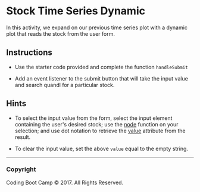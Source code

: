 # Stock Time Series Dynamic

In this activity, we expand on our previous time series plot with a dynamic plot that reads the stock from the user form.

## Instructions

* Use the starter code provided and complete the function `handleSubmit`

* Add an event listener to the submit button that will take the input value and search quandl for a particular stock.

## Hints

* To select the input value from the form, select the input element containing the user's desired stock; use the [node](https://github.com/d3/d3-selection#selection_node) function on your selection; and use dot notation to retrieve the [value](https://developer.mozilla.org/en-US/docs/Web/HTML/Attributes) attribute from the result.

* To clear the input value, set the above `value` equal to the empty string.

- - -

### Copyright

Coding Boot Camp © 2017. All Rights Reserved.
